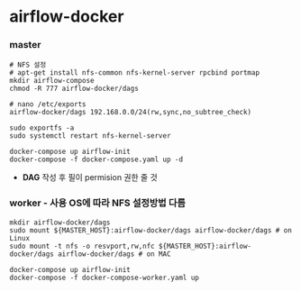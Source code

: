 # airflow-docker

### master

```
# NFS 설정
# apt-get install nfs-common nfs-kernel-server rpcbind portmap
mkdir airflow-compose
chmod -R 777 airflow-docker/dags

# nano /etc/exports
airflow-docker/dags 192.168.0.0/24(rw,sync,no_subtree_check)

sudo exportfs -a
sudo systemctl restart nfs-kernel-server

docker-compose up airflow-init
docker-compose -f docker-compose.yaml up -d
```

* **DAG** 작성 후 필이 permision 권한 줄 것

### worker - 사용 OS에 따라 NFS 설정방법 다름


```
mkdir airflow-docker/dags
sudo mount ${MASTER_HOST}:airflow-docker/dags airflow-docker/dags # on Linux
sudo mount -t nfs -o resvport,rw,nfc ${MASTER_HOST}:airflow-docker/dags airflow-docker/dags # on MAC

docker-compose up airflow-init
docker-compose -f docker-compose-worker.yaml up
